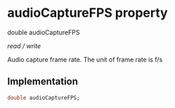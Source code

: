 


# audioCaptureFPS property







double audioCaptureFPS
  
_<span class="feature">read / write</span>_



<p>Audio capture frame rate. The unit of frame rate is f/s</p>



## Implementation

```dart
double audioCaptureFPS;
```







